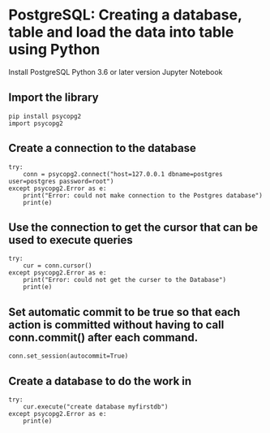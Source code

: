 # PostgreSQL: Creating a database, table and load the data into table using Python
Install PostgreSQL
Python 3.6 or later version
Jupyter Notebook

## Import the library
```
pip install psycopg2
import psycopg2
```
## Create a connection to the database
```
try:
    conn = psycopg2.connect("host=127.0.0.1 dbname=postgres user=postgres password=root")
except psycopg2.Error as e:
    print("Error: could not make connection to the Postgres database")
    print(e)
```
## Use the connection to get the cursor that can be used to execute queries
```
try:
    cur = conn.cursor()
except psycopg2.Error as e:
    print("Error: could not get the curser to the Database")
    print(e)
```
## Set automatic commit to be true so that each action is committed without having to call conn.commit() after each command.
```
conn.set_session(autocommit=True)
```
## Create a database to do the work in
```
try:
    cur.execute("create database myfirstdb")
except psycopg2.Error as e:
    print(e)
```
